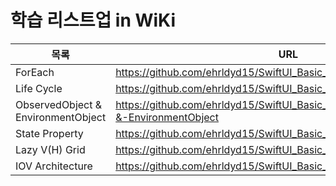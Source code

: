 # 학습 리스트업 in WiKi

| 목록 | URL |
| ------ | ------ |
| ForEach | https://github.com/ehrldyd15/SwiftUI_Basic_Skills/wiki/ForEach |
| Life Cycle | https://github.com/ehrldyd15/SwiftUI_Basic_Skills/wiki/Life-cycle |
| ObservedObject & EnvironmentObject | https://github.com/ehrldyd15/SwiftUI_Basic_Skills/wiki/ObservedObject-&-EnvironmentObject |
| State Property | https://github.com/ehrldyd15/SwiftUI_Basic_Skills/wiki/State-Property |
| Lazy V(H) Grid | https://github.com/ehrldyd15/SwiftUI_Basic_Skills/wiki/Lazy-V(H)-Grid |
| IOV Architecture | https://github.com/ehrldyd15/SwiftUI_Basic_Skills/wiki/Lazy-V(H)-Grid |
